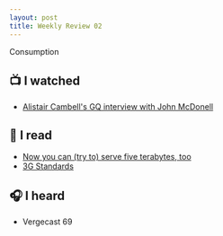 ```yaml
--- 
layout: post
title: Weekly Review 02
---
```



Consumption 

## 📺 I watched 

- [Alistair Cambell's GQ interview with John McDonell](https://www.youtube.com/watch?v=joo4w_BwEJs)

## 📖 I read 

- [Now you can (try to) serve five terabytes, too](https://rachelbythebay.com/w/2021/10/30/5tb/)
- [3G Standards](https://www.3gpp.org/about-3gpp/about-3gpp)

## 🎧 I heard 

- Vergecast 69 
